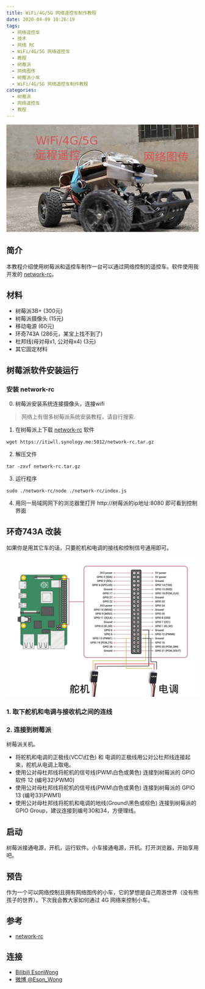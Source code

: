 ```yaml
---
title: WiFi/4G/5G 网络遥控车制作教程
date: 2020-04-09 10:26:19
tags:
  - 网络遥控车
  - 技术
  - 网络 RC
  - WiFi/4G/5G 网络遥控车
  - 教程
  - 树莓派
  - 网络图传
  - 树莓派小车
  - WiFi/4G/5G 网络遥控车制作教程
categories:
  - 树莓派
  - 网络遥控车
  - 教程
---
```

![WiFi/4G/5G 网络遥控车制作教程]
## 简介
本教程介绍使用树莓派和遥控车制作一台可以通过网络控制的遥控车。软件使用我开发的 [network-rc]。

## 材料

- 树莓派3B+ (300元)
- 树莓派摄像头 (15元)
- 移动电源 (60元) 
- 环奇743A (286元，某宝上找不到了)
- 杜邦线(母对母x1, 公对母x4) (3元)
- 其它固定材料

## 树莓派软件安装运行
### 安装 network-rc
0. 树莓派安装系统连接摄像头，连接wifi    
> 网络上有很多树莓派系统安装教程，请自行搜索.
1. 在树莓派上下载 [network-rc] 软件  
```
wget https://itiwll.synology.me:5012/network-rc.tar.gz
```
2. 解压文件  
```
tar -zxvf network-rc.tar.gz
```
3. 运行程序  
```
sudo ./network-rc/node ./network-rc/index.js
```
4. 用同一局域网网下的浏览器里打开 http://树莓派的ip地址:8080 即可看到控制界面

## 环奇743A 改装
如果你是用其它车的话，只要舵机和电调的接线和控制信号通用即可。

![树莓派 GPIO 连接小车]

### 1. 取下舵机和电调与接收机之间的连线
### 2. 连接到树莓派 
树莓派关机。
- 将舵机和电调的正极线(VCC\红色) 和 电调的正极线用公对公杜邦线连接起来，舵机从电调上取电。
- 使用公对母杜邦线将舵机的信号线(PWM\白色或黄色) 连接到树莓派的 GPIO软件 12 (编号32\PWM0)
- 使用公对母杜邦线将舵机的信号线(PWM\白色或黄色) 连接到树莓派的 GPIO 13 (编号33\PWM1)
- 使用公对母杜邦线将舵机和电调的地线(Ground\黑色或棕色) 连接到树莓派的GPIO Group，建议连接到编号30和34，方便理线。

## 启动
树莓派接通电源，开机，运行软件。小车接通电源，开机。打开浏览器，开始享用吧。

## 预告
作为一个可以网络控制且拥有网络图传的小车，它的梦想是自己周游世界（没有熊孩子的世界）。下次我会教大家如何通过 4G 网络来控制小车。


## 参考
- [network-rc]


## 连接
- [Bilibili EsonWong](https://space.bilibili.com/96740361)
- [微博 @Eson_Wong](https://weibo.com/u/5034944416)

[network-rc]:https://github.com/itiwll/network-rc
[树莓派 GPIO 连接小车]:../asset/树莓派-GPIO-连接小车.jpg
[WiFi/4G/5G 网络遥控车制作教程]:../asset/network-rc.jpg